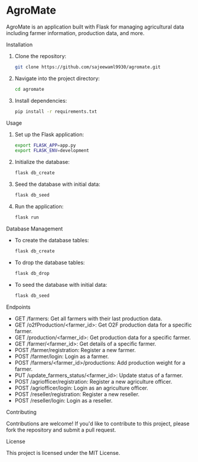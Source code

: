 <h1>AgroMate</h1>

AgroMate is an application built with Flask for managing agricultural data including farmer information, production data, and more.
                                                                      


Installation

1. Clone the repository:

   ```bash
   git clone https://github.com/sajeewaml9930/agromate.git
   ```

2. Navigate into the project directory:

   ```bash
   cd agromate
   ```

3. Install dependencies:

   ```bash
   pip install -r requirements.txt
   ```

Usage

1. Set up the Flask application:

   ```bash
   export FLASK_APP=app.py
   export FLASK_ENV=development
   ```

2. Initialize the database:

   ```bash
   flask db_create
   ```

3. Seed the database with initial data:

   ```bash
   flask db_seed
   ```

4. Run the application:

   ```bash
   flask run
   ```

Database Management

- To create the database tables:

  ```bash
  flask db_create
  ```

- To drop the database tables:

  ```bash
  flask db_drop
  ```

- To seed the database with initial data:

  ```bash
  flask db_seed
  ```

Endpoints

- GET /farmers: Get all farmers with their last production data.
- GET /o2fProduction/<farmer_id>: Get O2F production data for a specific farmer.
- GET /production/<farmer_id>: Get production data for a specific farmer.
- GET /farmer/<farmer_id>: Get details of a specific farmer.
- POST /farmer/registration: Register a new farmer.
- POST /farmer/login: Login as a farmer.
- POST /farmers/<farmer_id>/productions: Add production weight for a farmer.
- PUT /update_farmers_status/<farmer_id>: Update status of a farmer.
- POST /agriofficer/registration: Register a new agriculture officer.
- POST /agriofficer/login: Login as an agriculture officer.
- POST /reseller/registration: Register a new reseller.
- POST /reseller/login: Login as a reseller.

Contributing

Contributions are welcome! If you'd like to contribute to this project, please fork the repository and submit a pull request.

License

This project is licensed under the MIT License.


